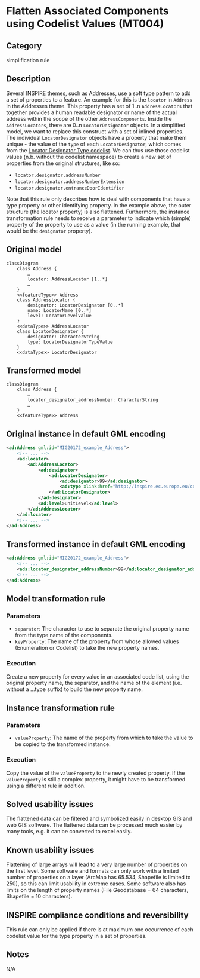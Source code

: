 # Flatten Associated Components using Codelist Values (MT004)

## Category

simplification rule

## Description

Several INSPIRE themes, such as Addresses, use a soft type pattern to
add a set of properties to a feature. An example for this is the
`locator` in `Address` in the Addresses theme. This property has a set
of 1..n `AddressLocators` that together provides a human readable
designator or name of the actual address within the scope of the other
`AddressComponents`. Inside the `AddressLocators`, there are 0..n
`LocatorDesignator` objects. In a simplified model, we want to replace
this construct with a set of inlined properties. The individual
`LocatorDesignator` objects have a property that make them unique - the
value of the `type` of each `LocatorDesignator`, which comes from the
[Locator Designator Type
codelist](http://inspire.ec.europa.eu/codelist/LocatorDesignatorTypeValue).
We can thus use those codelist values (n.b. without the codelist
namespace) to create a new set of properties from the original
structures, like so:

- `locator.designator.addressNumber`
- `locator.designator.addressNumberExtension`
- `locator.designator.entranceDoorIdentifier`

Note that this rule only describes how to deal with components that have
a type property or other identifying property. In the example above, the
outer structure (the locator property) is also flattened. Furthermore,
the instance transformation rule needs to receive a parameter to
indicate which (simple) property of the property to use as a value (in
the running example, that would be the `designator` property).

## Original model

```mermaid
classDiagram
    class Address {
        …
        locator: AddressLocator [1..*]
        …
    }
    <<featureType>> Address
    class AddressLocator {
        designator: LocatorDesignator [0..*]
        name: LocatorName [0..*]
        level: LocatorLevelValue
    }
    <<dataType>> AddressLocator
    class LocatorDesignator {
        designator: CharacterString
        type: LocatorDesignatorTypeValue
    }
    <<dataType>> LocatorDesignator
```

## Transformed model

```mermaid
classDiagram
    class Address {
        …
        locator_designator_addressNumber: CharacterString
        …
    }
    <<featureType>> Address
```

## Original instance in default GML encoding

```xml
<ad:Address gml:id="MIG20172_example_Address">
    <!-- ... -->
    <ad:locator>
        <ad:AddressLocator>
            <ad:designator>
                <ad:LocatorDesignator>
                    <ad:designator>99</ad:designator>
                    <ad:type xlink:href="http://inspire.ec.europa.eu/codelist/LocatorDesignatorTypeValue/addressNumber">addressNumber</ad:type>
                </ad:LocatorDesignator>
            </ad:designator>
            <ad:level>unitLevel</ad:level>
        </ad:AddressLocator>
    </ad:locator>
    <!-- ... -->
</ad:Address>
```
   
## Transformed instance in default GML encoding

```xml
<ad:Address gml:id="MIG20172_example_Address">
    <!-- ... -->
    <ads:locator_designator_addressNumber>99</ad:locator_designator_addressNumber>
    <!-- ... -->
</ad:Address>
``` 

## Model transformation rule

### Parameters

- `separator`: The character to use to separate the original property
  name from the type name of the components.
- `keyProperty`: The name of the property from whose allowed values
  (Enumeration or Codelist) to take the new property names.

### Execution

Create a new property for every value in an associated code list, using
the original property name, the separator, and the name of the element
(i.e. without a ...type suffix) to build the new property name.

## Instance transformation rule

### Parameters

- `valueProperty`: The name of the property from which to take the value
  to be copied to the transformed instance.

### Execution

Copy the value of the `valueProperty` to the newly created property. If
the `valueProperty` is still a complex property, it might have to be
transformed using a different rule in addition.

## Solved usability issues

The flattened data can be filtered and symbolized easily in desktop GIS and web GIS software. The flattened data can be processed much easier by many tools, e.g. it can be converted to excel easily.

## Known usability issues

Flattening of large arrays will lead to a very large number of properties on the first level. Some software and formats can only work with a limited number of properties on a layer (ArcMap has 65.534, Shapefile is limited to 250), so this can limit usability in extreme cases. Some software also has limits on the length of property names (File Geodatabase = 64 characters, Shapefile = 10 characters).

## INSPIRE compliance conditions and reversibility

This rule can only be applied if there is at maximum one occurrence of each codelist value for the type property in a set of properties.

## Notes

N/A